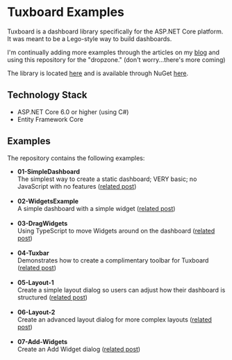 # Tuxboard Examples

Tuxboard is a dashboard library specifically for the ASP.NET Core platform. It was meant to be a Lego-style way to build dashboards.

I'm continually adding more examples through the articles on my [blog](https://www.danylkoweb.com/tuxboard) and using this repository for the "dropzone." (don't worry...there's more coming)

The library is located [here](https://github.com/jdanylko/Tuxboard) and is available through NuGet [here](https://www.nuget.org/packages/Tuxboard.Core).

## Technology Stack
- ASP.NET Core 6.0 or higher (using C#)
- Entity Framework Core

## Examples
The repository contains the following examples:
- **01-SimpleDashboard**<br/>The simplest way to create a static dashboard; VERY basic; no JavaScript with no features ([related post](https://www.danylkoweb.com/Blog/introducing-tuxboard-SY)) <br/><br/>
- **02-WidgetsExample**<br/>A simple dashboard with a simple widget ([related post](https://www.danylkoweb.com/Blog/dashboard-modularity-TD))<br/><br/>
- **03-DragWidgets**<br/>Using TypeScript to move Widgets around on the dashboard ([related post](https://www.danylkoweb.com/Blog/moving-widgets-in-tuxboard-TE))<br/><br/>
- **04-Tuxbar**<br/>Demonstrates how to create a complimentary toolbar for Tuxboard ([related post](https://www.danylkoweb.com/Blog/creating-a-tuxbar-for-tuxboard-TL))<br/><br/>
- **05-Layout-1**<br/>Create a simple layout dialog so users can adjust how their dashboard is structured ([related post](https://www.danylkoweb.com/Blog/managing-layouts-in-tuxboard-simple-layout-dialog-U2))<br/><br/>
- **06-Layout-2**<br/>Create an advanced layout dialog for more complex layouts ([related post](https://www.danylkoweb.com/Blog/managing-layouts-in-tuxboard-advanced-layout-dialog-U3))<br/><br/>
- **07-Add-Widgets**<br/>Create an Add Widget dialog ([related post](https://www.danylkoweb.com/Blog/adding-widgets-with-a-tuxboard-dialog-U4))<br/><br/>
